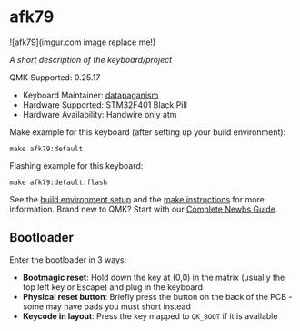 # afk79

![afk79](imgur.com image replace me!)

*A short description of the keyboard/project*

QMK Supported: 0.25.17

* Keyboard Maintainer: [datapaganism](https://github.com/datapaganism)
* Hardware Supported: STM32F401 Black Pill
* Hardware Availability: Handwire only atm

Make example for this keyboard (after setting up your build environment):

    make afk79:default

Flashing example for this keyboard:

    make afk79:default:flash

See the [build environment setup](https://docs.qmk.fm/#/getting_started_build_tools) and the [make instructions](https://docs.qmk.fm/#/getting_started_make_guide) for more information. Brand new to QMK? Start with our [Complete Newbs Guide](https://docs.qmk.fm/#/newbs).

## Bootloader

Enter the bootloader in 3 ways:

* **Bootmagic reset**: Hold down the key at (0,0) in the matrix (usually the top left key or Escape) and plug in the keyboard
* **Physical reset button**: Briefly press the button on the back of the PCB - some may have pads you must short instead
* **Keycode in layout**: Press the key mapped to `QK_BOOT` if it is available
